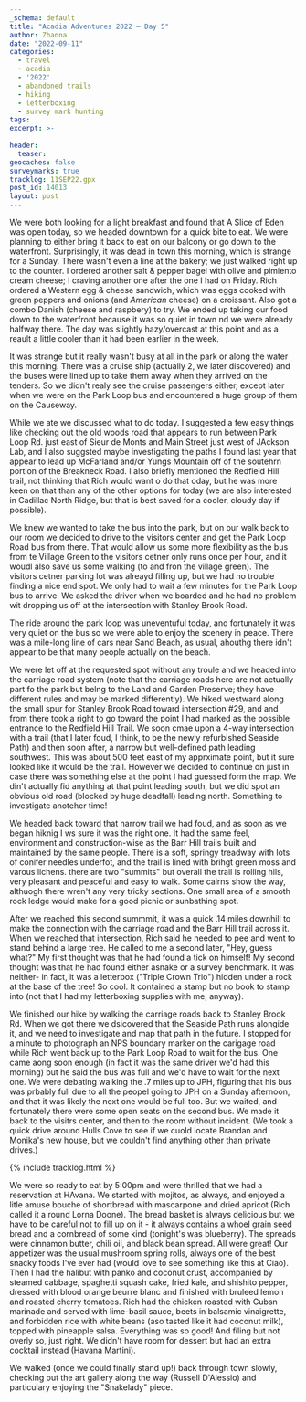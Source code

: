 ```yaml
---
_schema: default
title: "Acadia Adventures 2022 – Day 5"
author: Zhanna
date: "2022-09-11"
categories: 
  - travel
  - acadia
  - '2022'
  - abandoned trails
  - hiking
  - letterboxing
  - survey mark hunting
tags:
excerpt: >-
  
header:
  teaser:
geocaches: false
surveymarks: true
tracklog: 11SEP22.gpx
post_id: 14013
layout: post  
---
```


We were both looking for a light breakfast and found that A Slice of Eden was open today, so we headed downtown for a quick bite to eat. We were planning to either bring it back to eat on our balcony or go down to the waterfront. Surprisingly, it was dead in town this morning, which is strange for a Sunday. There wasn't even a line at the bakery; we just walked right up to the counter. I ordered another salt & pepper bagel with olive and pimiento cream cheese; I craving another one after the one I had on Friday. Rich ordered a Western egg & cheese sandwich, which was eggs cooked with green peppers and onions (and <i>American</i> cheese) on a croissant. Also got a combo Danish (cheese and raspbery) to try. We ended up taking our food down to the waterfront because it was so quiet in town nd we were already halfway there. The day was slightly hazy/overcast at this point and as a reault a little cooler than it had been earlier in the week. 

It was strange but it really wasn't busy at all in the park or along the water this morning. There was a cruise ship (actually 2, we later discovered) and the buses were lined up to take them away when they arrived on the tenders. So we didn't realy see the cruise passengers either, except later when we were on the Park Loop bus and encountered a huge group of them on the Causeway.

While we ate we discussed what to do today. I suggested a few easy things like checking out the old woods road that appears to run between Park Loop Rd. just east of Sieur de Monts and Main Street just west of JAckson Lab, and I also suggsted maybe investigating the paths I found last year that appear to lead up McFarland and/or Yungs Mountain off of the soutehrn portion of the Breakneck Road. I also briefly mentioned the Redfield Hill trail, not thinking that Rich would want o do that oday, but he was more keen on that than any of the other options for today (we are also interested in Cadillac North Ridge, but that is best saved for a cooler, cloudy day if possible). 

We knew we wanted to take the bus into the park, but on our walk back to our room we decided to drive to the visitors center and get the Park Loop Road bus from there. That would allow us some more flexibility as the bus from te Village Green to the visitors cetner only runs once per hour, and it woudl also save us some walking (to and fron the village green). The visitors cetner parking lot was alreayd filling up, but we had no trouble finding a nice end spot. We only had to wait a few minutes for the Park Loop bus to arrive. We asked the driver when we boarded and he had no problem wit dropping us off at the intersection with Stanley Brook Road. 

The ride around the park loop was uneventuful today, and fortunately it was very quiet on the bus so we were able to enjoy the scenery in peace.  There was a mile-long line of cars near Sand Beach, as usual, ahouthg there idn't appear to be that many people actually on the beach. 

We were let off at the requested spot without any troule and we headed into the carriage road system (note that the carriage roads here are not actually part fo the park but belng to the Land and Garden Preserve; they have different rules and may be marked differently). We hiked westward along the small spur for Stanley Brook Road toward intersection #29, and and from there took a right to go toward the point I had marked as the possible entrance to the Redfield Hill Trail. We soon cmae upon a 4-way intersection with a trail (that I later foud, I think, to be the newly refurbished Seaside Path) and then soon after, a narrow but well-defined path leading southwest. This was about 500 feet east of my apprximate point, but it sure looked like it would be the trail. However we decided to continue on just in case there was something else at the point I had guessed form the map. We din't actually fid anything at that point leading south, but we did spot an obvious old road (blocked by huge deadfall) leading north. Something to investigate anoteher time!

We headed back toward that narrow trail we had foud, and as soon as we began hiknig I ws sure it was the right one. It had the same feel, environment and construction-wise as the Barr Hill trails built and maintained by the same people. There is a soft, springy treadway with lots of conifer needles underfot, and the trail is lined with brihgt green moss and varous lichens. there are two "summits" but overall the trail is rolling hils, very pleasant and peaceful and easy to walk. Some cairns show the way, althuogh there wren't any very tricky sections. One small area of a smooth rock ledge would make for a good picnic or sunbathing spot. 

After we reached this second summmit, it was a quick .14 miles downhill to make the connection with the carriage road and the Barr Hill trail across it. When we reached that intersection, Rich said he needed to pee and went to stand behind a large tree. He called to me a second later, "Hey, guess what?" My first thought was that he had found a tick on himself! My second thought was that he had found either asnake or a survey benchmark. It was neither- in fact, it was a letterbox ("Triple Crown Trio") hidden under a rock at the base of the tree! So cool. It contained a stamp but no book to stamp into (not that I had my letterboxing supplies with me, anyway). 

We finished our hike by walking the carriage roads back to Stanley Brook Rd. When we got there we dsicovered that the Seaside Path runs alongide it, and we need to investigate and map that path in the future. I stopped for a minute to photograph an NPS boundary marker on the carigage road while Rich went back up to the Park Loop Road to wait for the bus. One came aong soon enough (in fact it was the same driver we'd had this morning) but he said the bus was full and we'd have to wait for the next one. We were debating walking the .7 miles up to JPH, figuring that his bus was prbably full due to all the peopel going to JPH on a Sunday afternoon, and that it was likely the next one would be full too. But we waited, and fortunately there were some open seats on the second bus. We made it back to the visitrs center, and then to the room without incident. (We took a quick drive around Hulls Cove to see if we cuold locate Brandan and Monika's new house, but we couldn't find anything other than private drives.)

{% include tracklog.html %}

We were so ready to eat by 5:00pm and were thrilled that we had a reservation at HAvana. We started with mojitos, as always, and enjoyed a litle amuse bouche of shortbread with mascarpone and dried apricot (Rich called it a round Lorna Doone). The bread basket is always delicious but we have to be careful not to fill up on it - it always contains a whoel grain seed bread and a cornbread of some kind (tonight's was blueberry). The spreads were cinnamon butter, chili oil, and black bean spread. All were great! Our appetizer was the usual mushroom spring rolls, always one of the best snacky foods I've ever had (would love to see something like this at Ciao). Then I had the halibut with panko and coconut crust, accompanied by steamed cabbage, spaghetti squash cake, fried kale, and shishito pepper, dressed with blood orange beurre blanc and finished with bruleed lemon and roasted cherry tomatoes. Rich had the chicken roasted with Cubsn marinade and served with lime-basil sauce, beets in balsamic vinaigrette, and forbidden rice with white beans (aso tasted like it had coconut milk), topped with pineapple salsa. Everything was so good! And filing but not overly so, just right. We didn't have room for dessert but had an extra cocktail instead (Havana Martini).

We walked (once we could finally stand up!) back through town slowly, checking out the art gallery along the way (Russell D'Alessio) and particulary enjoying the "Snakelady" piece.